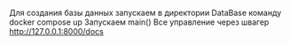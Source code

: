 Для создания базы данных запускаем в директории DataBase команду docker compose up
Запускаем main()
Все управление через швагер http://127.0.0.1:8000/docs
